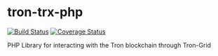 # tron-trx-php
[![Build Status](https://travis-ci.com/mattvb91/tron-trx-php.svg?branch=master)](https://travis-ci.com/mattvb91/tron-trx-php)
[![Coverage Status](https://coveralls.io/repos/github/mattvb91/tron-trx-php/badge.svg?branch=master)](https://coveralls.io/github/mattvb91/tron-trx-php?branch=master)

PHP Library for interacting with the Tron blockchain through Tron-Grid
